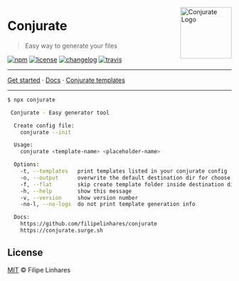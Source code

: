 <a href="https://github.com/filipelinhares/conjurate"><img
  src="https://i.imgur.com/2amDxYd.png" alt="Conjurate Logo"
  width="115" align="right"></a>

# Conjurate

> Easy way to generate your files

[![npm][npm-image]][npm-url] [![license][license-image]][license-url]
[![changelog][changelog-image]][changelog-url] [![travis][travis-img]][travis-url]

- - -
[Get started](http://conjurate.surge.sh/getting-started) · [Docs](http://conjurate.surge.sh/docs) · [Conjurate templates](http://conjurate.surge.sh/templates)
- - -


```bash
$ npx conjurate

 Conjurate - Easy generator tool

  Create config file:
    conjurate --init

  Usage:
    conjurate <template-name> <placeholder-name>

  Options:
    -t, --templates   print templates listed in your conjurate config
    -o, --output      overwrite the default destination dir for choose template
    -f, --flat        skip create template folder inside destination dir
    -h, --help        show this message
    -v, --version     show version number
    -no-l, --no-logs  do not print template generation info

  Docs:
    https://github.com/filipelinhares/conjurate
    https://conjurate.surge.sh
```



## License

[MIT](LICENSE.md) © Filipe Linhares

[travis-img]: https://travis-ci.org/filipelinhares/conjurate.svg?branch=master
[travis-url]: https://travis-ci.org/filipelinhares/conjurate
[changelog-image]: https://img.shields.io/badge/changelog-md-blue.svg?style=flat
[changelog-url]: CHANGELOG.md
[license-image]: https://img.shields.io/npm/l/conjurate.svg?style=flat
[license-url]: LICENSE.md
[npm-image]: https://img.shields.io/npm/v/conjurate.svg?style=flat
[npm-url]: https://www.npmjs.com/package/conjurate
